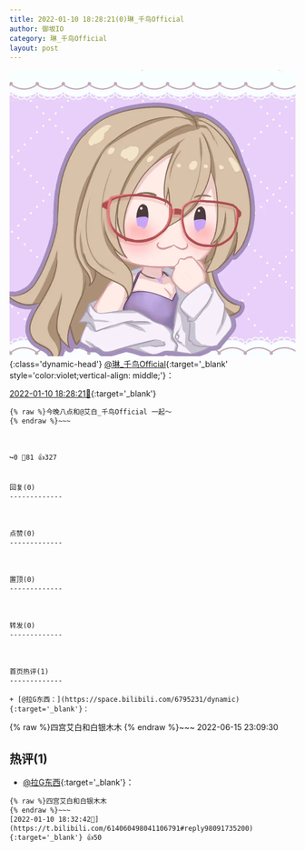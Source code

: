 ```yaml
---
title: 2022-01-10 18:28:21(0)琳_千鸟Official
author: 御坂IO
category: 琳_千鸟Official
layout: post
---
```


![img](/images/c0a88f85ebd0d056f37b114e0748e69556c8b488.jpg){:class='dynamic-head'}
[@琳_千鸟Official](https://space.bilibili.com/1620923329/dynamic){:target='_blank' style='color:violet;vertical-align: middle;'}：

[2022-01-10 18:28:21🔗](https://t.bilibili.com/614060498041106791){:target='_blank'}

~~~
{% raw %}今晚八点和@艾白_千鸟Official 一起～
{% endraw %}~~~



↪️0 💬81 👍327


回复(0)
-------------



点赞(0)
-------------



置顶(0)
-------------



转发(0)
-------------



首页热评(1)
-------------

+ [@拉G东西：](https://space.bilibili.com/6795231/dynamic){:target='_blank'}：
~~~
{% raw %}四宫艾白和白银木木
{% endraw %}~~~
2022-06-15 23:09:30


热评(1)
-------------

+ [@拉G东西](https://space.bilibili.com/6795231/dynamic){:target='_blank'}：
~~~
{% raw %}四宫艾白和白银木木
{% endraw %}~~~
[2022-01-10 18:32:42🔗](https://t.bilibili.com/614060498041106791#reply98091735200){:target='_blank'} 👍50


